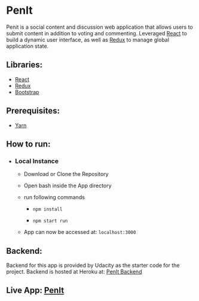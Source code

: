 # Pen**It**

Penit is a social content and discussion web application that allows users to submit content in addition to voting and commenting. Leveraged [React](https://reactjs.org/) to build a dynamic user interface, as well as [Redux](http://redux.js.org/) to manage global application state.

## Libraries:
  * [React](https://reactjs.org/)
  * [Redux](http://redux.js.org/)
  * [Bootstrap](http://getbootstrap.com/)

## Prerequisites:
  * [Yarn](https://yarnpkg.com/en/)

## How to run:
  * ### Local Instance

    * Download or Clone the Repository

    * Open bash inside the App directory

    * run following commands
      * ``` npm install ```

      * ``` npm start run ```

    * App can now be accessed at: ```localhost:3000```

## Backend:
  Backend for this app is provided by Udacity as the starter code for the project.
  Backend is hosted at Heroku at: [PenIt Backend](https://penit.herokuapp.com/api)

## Live App: [PenIt](https://penit.herokuapp.com/)
